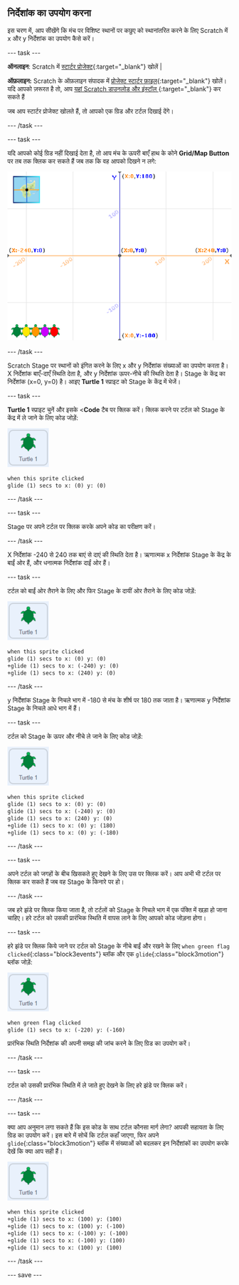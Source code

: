 ## निर्देशांक का उपयोग करना

इस चरण में, आप सीखेंगे कि मंच पर विशिष्ट स्थानों पर कछुए को स्थानांतरित करने के लिए Scratch में x और y निर्देशांक का उपयोग कैसे करें।

--- task ---

**ऑनलाइन**: Scratch में [स्टार्टर प्रोजेक्ट](http://rpf.io/turtle-tracker-on){:target="_blank"} खोलें |

**ऑफ़लाइन:** Scratch के ऑफ़लाइन संपादक में [प्रोजेक्ट स्टार्टर फ़ाइल](http://rpf.io/p/hi-IN/turtle-tracker-get){:target="_blank"} खोलें। यदि आपको ज़रूरत है तो, आप [ यहां Scratch डाउनलोड और इंस्टॉल ](https://scratch.mit.edu/download){:target="_blank"} कर सकते हैं

जब आप स्टार्टर प्रोजेक्ट खोलते हैं, तो आपको एक ग्रिड और टर्टल दिखाई देंगे।

--- /task ---

--- task ---

यदि आपको कोई ग्रिड नहीं दिखाई देता है, तो आप मंच के ऊपरी बाएँ हाथ के कोने **Grid/Map Button** पर तब तक क्लिक कर सकते हैं जब तक कि वह आपको दिखने न लगे:

![हाइलाइट किए गए बटन के साथ मानचित्र दिखाने वाला मंच](images/grid-backdrop.png)

--- /task ---

Scratch Stage पर स्थानों को इंगित करने के लिए x और y निर्देशांक संख्याओं का उपयोग करता है। X निर्देशांक बाएँ-दाएँ स्थिति देता है, और y निर्देशांक ऊपर-नीचे की स्थिति देता है। Stage के केंद्र का निर्देशांक (x=0, y=0) है। आइए **Turtle 1** स्प्राइट को Stage के केंद्र में भेजें।

--- task ---

**Turtle 1** स्प्राइट चुनें और इसके <**Code** टैब पर क्लिक करें। क्लिक करने पर टर्टल को Stage के केंद्र में ले जाने के लिए कोड जोड़ें:

![Turtle 1 स्प्राइट की छवि](images/turtle-1-sprite.png)

```blocks3
when this sprite clicked
glide (1) secs to x: (0) y: (0)
```

--- /task ---

--- task ---

Stage पर अपने टर्टल पर क्लिक करके अपने कोड का परीक्षण करें।

--- /task ---

X निर्देशांक -240 से 240 तक बाएं से दाएं की स्थिति देता है। ऋणात्मक x निर्देशांक Stage के केंद्र के बाईं ओर हैं, और धनात्मक निर्देशांक दाईं ओर हैं।

--- task ---

टर्टल को बाईं ओर तैराने के लिए और फिर Stage के दायीं ओर तैराने के लिए कोड जोड़ें:

![Turtle 1 स्प्राइट की छवि](images/turtle-1-sprite.png)

```blocks3
when this sprite clicked
glide (1) secs to x: (0) y: (0)
+glide (1) secs to x: (-240) y: (0)
+glide (1) secs to x: (240) y: (0)
```

--- /task ---

y निर्देशांक Stage के निचले भाग में -180 से मंच के शीर्ष पर 180 तक जाता है। ऋणात्मक y निर्देशांक Stage के निचले आधे भाग में हैं।

--- task ---

टर्टल को Stage के ऊपर और नीचे ले जाने के लिए कोड जोड़ें:

![Turtle 1 स्प्राइट की छवि](images/turtle-1-sprite.png)

```blocks3
when this sprite clicked
glide (1) secs to x: (0) y: (0)
glide (1) secs to x: (-240) y: (0)
glide (1) secs to x: (240) y: (0)
+glide (1) secs to x: (0) y: (180)
+glide (1) secs to x: (0) y: (-180)
```

--- /task ---

--- task ---

अपने टर्टल को जगहों के बीच खिसकते हुए देखने के लिए उस पर क्लिक करें। आप अभी भी टर्टल पर क्लिक कर सकते हैं जब वह Stage के किनारे पर हो।

--- /task ---

जब हरे झंडे पर क्लिक किया जाता है, तो टर्टलों को Stage के निचले भाग में एक पंक्ति में खड़ा हो जाना चाहिए। हरे टर्टल को उसकी प्रारंभिक स्थिति में वापस लाने के लिए आपको कोड जोड़ना होगा।

--- task ---

हरे झंडे पर क्लिक किये जाने पर टर्टल को Stage के नीचे बाईं और रखने के लिए `when green flag clicked`{:class="block3events"} ब्लॉक और एक `glide`{:class="block3motion"} ब्लॉक जोड़ें:

![Turtle 1 स्प्राइट की छवि](images/turtle-1-sprite.png)

```blocks3
when green flag clicked
glide (1) secs to x: (-220) y: (-160)
```

प्रारंभिक स्थिति निर्देशांक की अपनी समझ की जांच करने के लिए ग्रिड का उपयोग करें।

--- /task ---

--- task ---

टर्टल को उसकी प्रारंभिक स्थिति में ले जाते हुए देखने के लिए हरे झंडे पर क्लिक करें।

--- /task ---

--- task ---

क्या आप अनुमान लगा सकते हैं कि इस कोड के साथ टर्टल कौनसा मार्ग लेगा? आपकी सहायता के लिए ग्रिड का उपयोग करें। इस बारे में सोचें कि टर्टल कहाँ जाएगा, फिर अपने `glide`{:class="block3motion"} ब्लॉक में संख्याओं को बदलकर इन निर्देशांकों का उपयोग करके देखें कि क्या आप सही हैं।

![Turtle 1 स्प्राइट की छवि](images/turtle-1-sprite.png)

```blocks3
when this sprite clicked
+glide (1) secs to x: (100) y: (100)
+glide (1) secs to x: (100) y: (-100)
+glide (1) secs to x: (-100) y: (-100)
+glide (1) secs to x: (-100) y: (100)
+glide (1) secs to x: (100) y: (100)
```

--- /task ---

--- save ---

